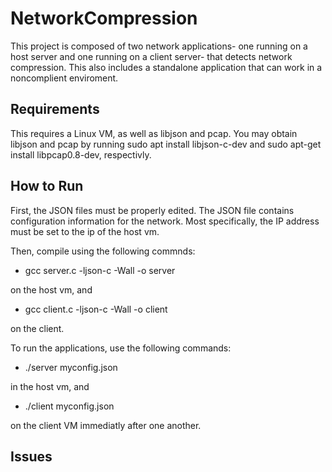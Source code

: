 # NetworkCompression

This project is composed of two network applications- one running on a host server and one running on a client server- that detects network compression. This also includes a standalone application that can work in a noncomplient enviroment.

## Requirements

This requires a Linux VM, as well as libjson and pcap. You may obtain libjson and pcap by running sudo apt install libjson-c-dev and sudo apt-get install libpcap0.8-dev, respectivly.

## How to Run 

First, the JSON files must be properly edited. The JSON file contains configuration information for the network. Most specifically, the IP address must be set to the ip of the host vm. 

Then, compile using the following commnds: 

* gcc server.c -ljson-c -Wall -o server

on the host vm, and 

* gcc client.c -ljson-c -Wall -o client

on the client. 

To run the applications, use the following commands:

* ./server myconfig.json 

in the host vm, and

* ./client myconfig.json 

on the client VM immediatly after one another.

## Issues

